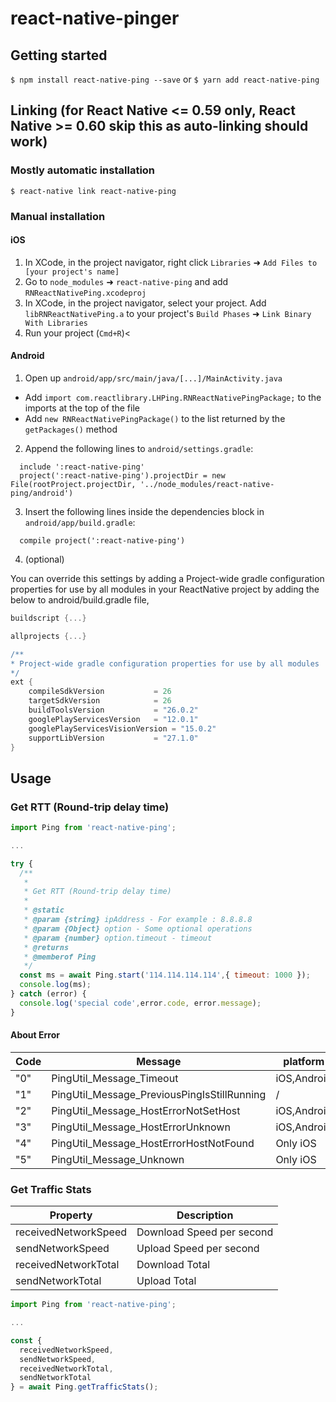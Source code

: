 # react-native-pinger

## Getting started

`$ npm install react-native-ping --save`
or
`$ yarn add react-native-ping`

## Linking (for React Native <= 0.59 only, React Native >= 0.60 skip this as auto-linking should work)

### Mostly automatic installation

`$ react-native link react-native-ping`

### Manual installation

#### iOS

1. In XCode, in the project navigator, right click `Libraries` ➜ `Add Files to [your project's name]`
2. Go to `node_modules` ➜ `react-native-ping` and add `RNReactNativePing.xcodeproj`
3. In XCode, in the project navigator, select your project. Add `libRNReactNativePing.a` to your project's `Build Phases` ➜ `Link Binary With Libraries`
4. Run your project (`Cmd+R`)<

#### Android

1. Open up `android/app/src/main/java/[...]/MainActivity.java`

- Add `import com.reactlibrary.LHPing.RNReactNativePingPackage;` to the imports at the top of the file
- Add `new RNReactNativePingPackage()` to the list returned by the `getPackages()` method

2. Append the following lines to `android/settings.gradle`:

```
  include ':react-native-ping'
  project(':react-native-ping').projectDir = new File(rootProject.projectDir, '../node_modules/react-native-ping/android')
```

3. Insert the following lines inside the dependencies block in `android/app/build.gradle`:

```
  compile project(':react-native-ping')
```

4. (optional)

You can override this settings by adding a Project-wide gradle configuration properties for use by all modules in your ReactNative project by adding the below to android/build.gradle file,

```gradle
buildscript {...}

allprojects {...}

/**
* Project-wide gradle configuration properties for use by all modules
*/
ext {
    compileSdkVersion           = 26
    targetSdkVersion            = 26
    buildToolsVersion           = "26.0.2"
    googlePlayServicesVersion   = "12.0.1"
    googlePlayServicesVisionVersion = "15.0.2"
    supportLibVersion           = "27.1.0"
}
```

## Usage

### Get RTT (Round-trip delay time)

```javascript
import Ping from 'react-native-ping';

...

try {
  /**
   *
   * Get RTT (Round-trip delay time)
   *
   * @static
   * @param {string} ipAddress - For example : 8.8.8.8
   * @param {Object} option - Some optional operations
   * @param {number} option.timeout - timeout
   * @returns
   * @memberof Ping
   */
  const ms = await Ping.start('114.114.114.114',{ timeout: 1000 });
  console.log(ms);
} catch (error) {
  console.log('special code',error.code, error.message);
}
```

#### About Error

| Code | Message                                     | platform    |
| ---- | ------------------------------------------- | ----------- |
| "0"  | PingUtil_Message_Timeout                    | iOS,Android |
| "1"  | PingUtil_Message_PreviousPingIsStillRunning | /           |
| "2"  | PingUtil_Message_HostErrorNotSetHost        | iOS,Android |
| "3"  | PingUtil_Message_HostErrorUnknown           | iOS,Android |
| "4"  | PingUtil_Message_HostErrorHostNotFound      | Only iOS    |
| "5"  | PingUtil_Message_Unknown                    | Only iOS    |

### Get Traffic Stats

| Property             | Description               |
| -------------------- | ------------------------- |
| receivedNetworkSpeed | Download Speed per second |
| sendNetworkSpeed     | Upload Speed per second   |
| receivedNetworkTotal | Download Total            |
| sendNetworkTotal     | Upload Total              |

```javascript
import Ping from 'react-native-ping';

...

const {
  receivedNetworkSpeed,
  sendNetworkSpeed,
  receivedNetworkTotal,
  sendNetworkTotal
} = await Ping.getTrafficStats();
```
